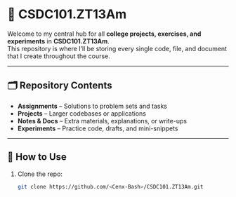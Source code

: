 # 📘 CSDC101.ZT13Am

Welcome to my central hub for all **college projects, exercises, and experiments** in **CSDC101.ZT13Am**.  
This repository is where I’ll be storing every single code, file, and document that I create throughout the course.  

---

## 🗂️ Repository Contents
- **Assignments** – Solutions to problem sets and tasks  
- **Projects** – Larger codebases or applications  
- **Notes & Docs** – Extra materials, explanations, or write-ups  
- **Experiments** – Practice code, drafts, and mini-snippets  

---

## 🚀 How to Use
1. Clone the repo:  
   ```bash
   git clone https://github.com/<Cenx-Bash>/CSDC101.ZT13Am.git
